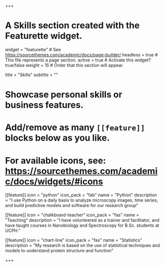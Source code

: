 +++
# A Skills section created with the Featurette widget.
widget = "featurette"  # See https://sourcethemes.com/academic/docs/page-builder/
headless = true  # This file represents a page section.
active = true  # Activate this widget? true/false
weight = 15  # Order that this section will appear.

title = "Skills"
subtitle = ""

# Showcase personal skills or business features.
# 
# Add/remove as many `[[feature]]` blocks below as you like.
# 
# For available icons, see: https://sourcethemes.com/academic/docs/widgets/#icons

[[feature]]
    icon = "python"
    icon_pack = "fab"
    name = "Python"
    description = "I use Python on a daily basis to analyze microscopy images, time series, and build predictive models and software for our research group"
  
[[feature]]
    icon = "chalkboard-teacher"
    icon_pack = "fas"
    name = "Teaching"
    description = "I have volunteered as a trainer and facilitator, and have taught courses in Nanobiology and Spectroscopy for B.Sc. students at UCPH."
  
[[feature]]
    icon = "chart-line"
    icon_pack = "fas"
    name = "Statistics"
    description = "My research is based on the use of statistical techniques and models to understand protein structure and function"  

+++
